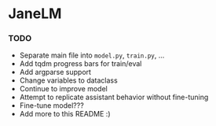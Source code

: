 # JaneLM

### TODO
- Separate main file into `model.py`, `train.py`, ...
- Add tqdm progress bars for train/eval
- Add argparse support
- Change variables to dataclass
- Continue to improve model
- Attempt to replicate assistant behavior without fine-tuning
- Fine-tune model???
- Add more to this README :)